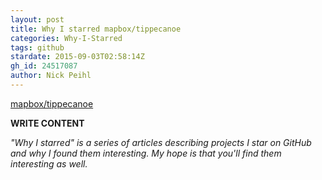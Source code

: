 ```yaml
---
layout: post
title: Why I starred mapbox/tippecanoe
categories: Why-I-Starred
tags: github
stardate: 2015-09-03T02:58:14Z
gh_id: 24517087
author: Nick Peihl
---
```


[mapbox/tippecanoe](star.repo.html_url)

**WRITE CONTENT**

*"Why I starred" is a series of articles describing projects I star on GitHub and why I found them interesting. My hope is that you'll find them interesting as well.*

